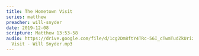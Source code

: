 ```yaml
---
title: The Hometown Visit
series: matthew
preacher: will-snyder
date: 2019-12-08
scripture: Matthew 13:53-58
audio: https://drive.google.com/file/d/1cg2Dm8ftY4TRc-56I_cTwmTudZkUrizl/view
  Visit - Will Snyder.mp3
---
```

